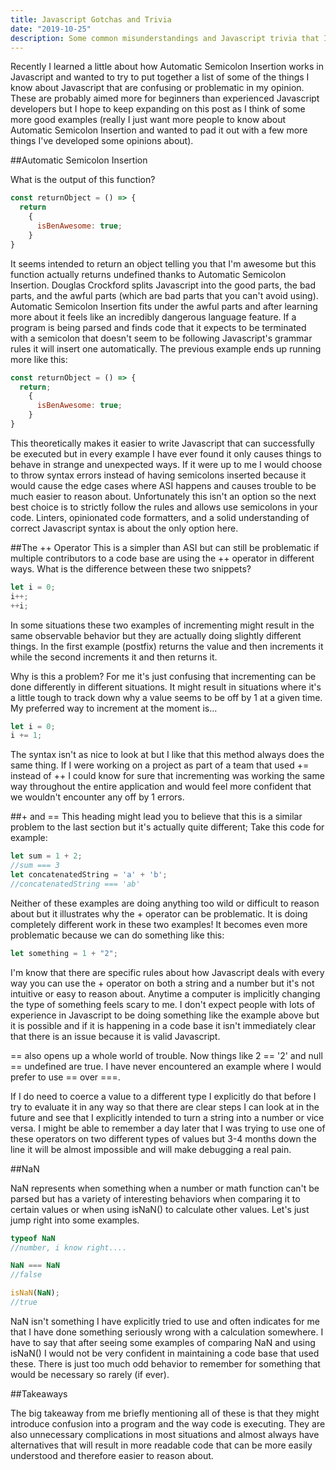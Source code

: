 ```yaml
---
title: Javascript Gotchas and Trivia
date: "2019-10-25"
description: Some common misunderstandings and Javascript trivia that I have run into recently.
---
```

Recently I learned a little about how Automatic Semicolon Insertion works in Javascript and wanted to try to put together a list of some of the things I know about Javascript that are confusing or problematic in my opinion.  These are probably aimed more for beginners than experienced Javascript developers but I hope to keep expanding on this post as I think of some more good examples (really I just want more people to know about Automatic Semicolon Insertion and wanted to pad it out with a few more things I've developed some opinions about).

##Automatic Semicolon Insertion

What is the output of this function?
```javascript
const returnObject = () => {
  return
    {
      isBenAwesome: true;
    }
}
```
It seems intended to return an object telling you that I'm awesome but this function actually returns undefined thanks to Automatic Semicolon Insertion.  Douglas Crockford splits Javascript into the good parts, the bad parts, and the awful parts (which are bad parts that you can't avoid using).  Automatic Semicolon Insertion fits under the awful parts and after learning more about it feels like an incredibly dangerous language feature.  If a program is being parsed and finds code that it expects to be terminated with a semicolon that doesn't seem to be following Javascript's grammar rules it will insert one automatically.  The previous example ends up running more like this:
```javascript
const returnObject = () => {
  return;
    {
      isBenAwesome: true;
    }
}
```

This theoretically makes it easier to write Javascript that can successfully be executed but in every example I have ever found it only causes things to behave in strange and unexpected ways.  If it were up to me I would choose to throw syntax errors instead of having semicolons inserted because it would cause the edge cases where ASI happens and causes trouble to be much easier to reason about.  Unfortunately this isn't an option so the next best choice is to strictly follow the rules and allows use semicolons in your code.  Linters, opinionated code formatters, and a solid understanding of correct Javascript syntax is about the only option here.

##The ++ Operator
This is a simpler than ASI but can still be problematic if multiple contributors to a code base are using the ++ operator in different ways.  What is the difference between these two snippets?

```javascript
let i = 0;
i++;
++i;
```
In some situations these two examples of incrementing might result in the same observable behavior but they are actually doing slightly different things.  In the first example (postfix) returns the value and then increments it while the second increments it and then returns it.

Why is this a problem?  For me it's just confusing that incrementing can be done differently in different situations. It might result in situations where it's a little tough to track down why a value seems to be off by 1 at a given time.  My preferred way to increment at the moment is...
```javascript
let i = 0;
i += 1;
```
The syntax isn't as nice to look at but I like that this method always does the same thing.  If I were working on a project as part of a team that used += instead of ++ I could know for sure that incrementing was working the same way throughout the entire application and would feel more confident that we wouldn't encounter any off by 1 errors.

##+ and ==
This heading might lead you to believe that this is a similar problem to the last section but it's actually quite different;
Take this code for example:
```javascript
let sum = 1 + 2;
//sum === 3
let concatenatedString = 'a' + 'b';
//concatenatedString === 'ab'
```
Neither of these examples are doing anything too wild or difficult to reason about but it illustrates why the + operator can be problematic.  It is doing completely different work in these two examples!  It becomes even more problematic because we can do something like this:
```javascript
let something = 1 + "2";
```
I'm know that there are specific rules about how Javascript deals with every way you can use the + operator on both a string and a number but it's not intuitive or easy to reason about.  Anytime a computer is implicitly changing the type of something feels scary to me.  I don't expect people with lots of experience in Javascript to be doing something like the example above but it is possible and if it is happening in a code base it isn't immediately clear that there is an issue because it is valid Javascript.

== also opens up a whole world of trouble.  Now things like 2 == '2' and null == undefined are true.  I have never encountered an example where I would prefer to use == over ===.

If I do need to coerce a value to a different type I explicitly do that before I try to evaluate it in any way so that there are clear steps I can look at in the future and see that I explicitly intended to turn a string into a number or vice versa.
I might be able to remember a day later that I was trying to use one of these operators on two different types of values but 3-4 months down the line it will be almost impossible and will make debugging a real pain.

##NaN

NaN represents when something when a number or math function can't be parsed but has a variety of interesting behaviors when comparing it to certain values or when using isNaN() to calculate other values.  Let's just jump right into some examples.
```javascript
typeof NaN
//number, i know right....

NaN === NaN
//false

isNaN(NaN);
//true
```
NaN isn't something I have explicitly tried to use and often indicates for me that I have done something seriously wrong with a calculation somewhere.  I have to say that after seeing some examples of comparing NaN and using isNaN() I would not be very confident in maintaining a code base that used these.  There is just too much odd behavior to remember for something that would be necessary so rarely (if ever).

##Takeaways

The big takeaway from me briefly mentioning all of these is that they might introduce confusion into a program and the way code is executing.  They are also unnecessary complications in most situations and almost always have alternatives that will result in more readable code that can be more easily understood and therefore easier to reason about.
